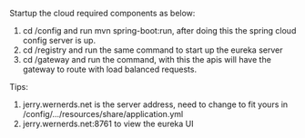 Startup the cloud required components as below:

1) cd /config and run mvn spring-boot:run, after doing this the spring cloud config server is up.
2) cd /registry and run the same command to start up the eureka server
3) cd /gateway and run the command, with this the apis will have the gateway to route with load balanced requests.

Tips:
1) jerry.wernerds.net is the server address, need to change to fit yours in /config/.../resources/share/application.yml
2) jerry.wernerds.net:8761 to view the eureka UI

